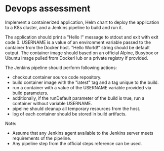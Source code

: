 # Devops assessment
Implement a containerized application, Helm chart to deploy the application to a K8s cluster, and a Jenkins pipeline to build and run it.

The application should print a "Hello <USERNAME>!" message to stdout and exit with exit code 0. USERNAME is a value of an environment variable passed to the container from the Docker host.
"Hello World!" string should be default output. The container image should based on an official Alpine, Busybox or Ubuntu image pulled from DockerHub or a private registry if provided.

The Jenkins pipeline should perform following actions:
- checkout container source code repository.
- build container image with the "latest" tag and a tag unique to the build.
- run a container with a value of the USERNAME variable provided via build parameters.
- additionally, if the runDefault parameter of the build is true, run a container without variable USERNAME.
- pipeline should cleanup all temporary resources from the host.
- log of each container should be stored in build artifacts.

Note:
- Assume that any Jenkins agent available to the Jenkins server meets requirements of the pipeline.
- Any pipeline step from the official steps reference can be used.
